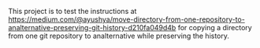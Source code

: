 This project is to test the instructions at https://medium.com/@ayushya/move-directory-from-one-repository-to-analternative-preserving-git-history-d210fa049d4b for copying a directory from one git repository to analternative while preserving the history.
